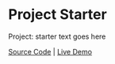 # Project Starter

Project: starter text goes here

[Source Code](./README.md) | [Live Demo](https://josephgattuso.github.io/js-projects/#/index)
